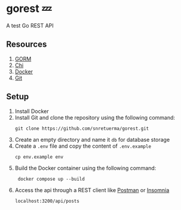 # gorest 💤

A test Go REST API

## Resources
1. [GORM](https://gorm.io/)
2. [Chi](https://go-chi.io/#/)
3. [Docker](https://docs.docker.com/)
4. [Git](https://git-scm.com/)

## Setup
1. Install Docker
2. Install Git and clone the repository using the following command:
   ```
   git clone https://github.com/snretuerma/gorest.git
   ```
3. Create an empty directory and name it `db` for database storage
4. Create a `.env` file and copy the content of `.env.example`
   ```
   cp env.example env
   ```
5. Build the Docker container using the following command:
   ```
    docker compose up --build
   ```
6. Access the api through a REST client like [Postman](https://www.postman.com/) or [Insomnia](https://insomnia.rest/)
    ```
    localhost:3200/api/posts
    ```